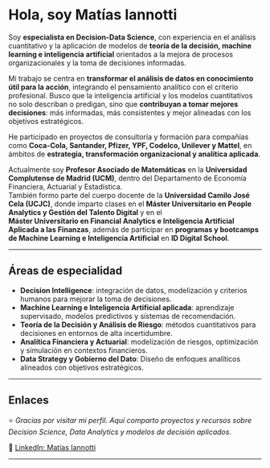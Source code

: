 # Hola, soy Matías Iannotti



Soy **especialista en Decision-Data Science**, con experiencia en el análisis cuantitativo y la aplicación de modelos de **teoría de la decisión, machine learning e inteligencia artificial** orientados a la mejora de procesos organizacionales y la toma de decisiones informadas.  

Mi trabajo se centra en **transformar el análisis de datos en conocimiento útil para la acción**, integrando el pensamiento analítico con el criterio profesional. Busco que la inteligencia artificial y los modelos cuantitativos no solo describan o predigan, sino que **contribuyan a tomar mejores decisiones**: más informadas, más consistentes y mejor alineadas con los objetivos estratégicos.

He participado en proyectos de consultoría y formación para compañías como **Coca-Cola, Santander, Pfizer, YPF, Codelco, Unilever y Mattel**, en ámbitos de **estrategia, transformación organizacional y analítica aplicada**.

Actualmente soy **Profesor Asociado de Matemáticas** en la **Universidad Complutense de Madrid (UCM)**, dentro del Departamento de Economía Financiera, Actuarial y Estadística.  
También formo parte del cuerpo docente de la **Universidad Camilo José Cela (UCJC)**, donde imparto clases en el  **Máster Universitario en People Analytics y Gestión del Talento Digital** y en el  
**Máster Universitario en Financial Analytics e Inteligencia Artificial Aplicada a las Finanzas**, además de participar en **programas y bootcamps de Machine Learning e Inteligencia Artificial** en **ID Digital School**.

---

## Áreas de especialidad

- **Decision Intelligence**: integración de datos, modelización y criterios humanos para mejorar la toma de decisiones.  
- **Machine Learning e Inteligencia Artificial aplicada**: aprendizaje supervisado, modelos predictivos y sistemas de recomendación.  
- **Teoría de la Decisión y Análisis de Riesgo**: métodos cuantitativos para decisiones en entornos de alta incertidumbre.  
- **Analítica Financiera y Actuarial**: modelización de riesgos, optimización y simulación en contextos financieros.  
- **Data Strategy y Gobierno del Dato**: Diseño de enfoques analíticos alineados con objetivos estratégicos.  

---

## Enlaces

⭐ _Gracias por visitar mi perfil. Aquí comparto proyectos y recursos sobre Decision Science, Data Analytics y modelos de decisión aplicados._

🔗 [LinkedIn: Matías Iannotti](https://www.linkedin.com/in/matias-iannotti/)  

---


